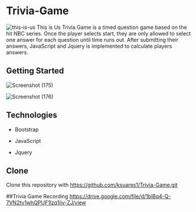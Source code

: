 # Trivia-Game
![this-is-us](https://user-images.githubusercontent.com/44280043/81520049-23a58a80-9311-11ea-9484-ea5d8c7ed5ef.jpg)
This is Us Trivia Game is a timed question game based on the hit NBC series. Once the player selects start, they are only allowed to select one answer for each question until time runs out. After submitting their answers, JavaScript and Jquery is implemented to calculate players answers. 

## Getting Started

![Screenshot (175)](https://user-images.githubusercontent.com/44280043/81520306-eb527c00-9311-11ea-8c82-fb28948ccd9a.png)

![Screenshot (176)](https://user-images.githubusercontent.com/44280043/81520324-f7d6d480-9311-11ea-8571-d2e10dffb1ba.png)

## Technologies
- Bootstrap
- JavaScript

- Jquery

## Clone
Clone this repository with https://github.com/ksuares1/Trivia-Game.git
        
##Trivia Game Recording 
https://drive.google.com/file/d/1blBq4-Q-7VN2tv1whQPUF1lzq1iiv-ZJ/view
